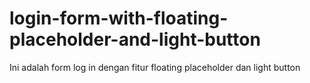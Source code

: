# login-form-with-floating-placeholder-and-light-button
Ini adalah form log in dengan fitur floating placeholder dan light button
